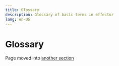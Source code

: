 ```yaml
---
title: Glossary
description: Glossary of basic terms in effector
lang: en-US
---
```


# Glossary

Page moved into [another section](/explanation/glossary.md)
